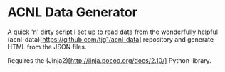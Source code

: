 # ACNL Data Generator

A quick 'n' dirty script I set up to read data from the wonderfully helpful (acnl-data)[https://github.com/tjg1/acnl-data] repository and generate HTML from the JSON files.

Requires the (Jinja2)[http://jinja.pocoo.org/docs/2.10/] Python library.
